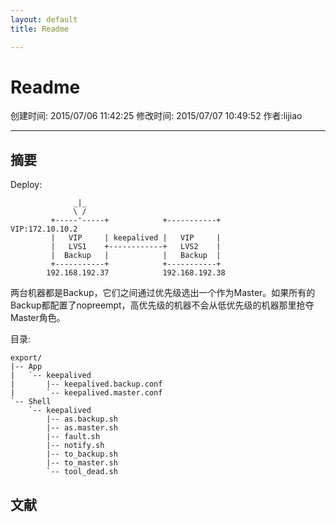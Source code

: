 ```yaml
---
layout: default
title: Readme

---
```


# Readme
创建时间: 2015/07/06 11:42:25  修改时间: 2015/07/07 10:49:52 作者:lijiao

----

## 摘要

Deploy:

	              _|_
	              \ /
	         +-----'-----+            +-----------+         VIP:172.10.10.2
	         |   VIP     | keepalived |   VIP     |
	         |   LVS1    +------------+   LVS2    |
	         |  Backup   |            |   Backup  |
	         +-----------+            +-----------+   
	        192.168.192.37            192.168.192.38

两台机器都是Backup，它们之间通过优先级选出一个作为Master。如果所有的Backup都配置了nopreempt，高优先级的机器不会从低优先级的机器那里抢夺Master角色。

目录:

	export/
	|-- App
	|   `-- keepalived
	|       |-- keepalived.backup.conf
	|       `-- keepalived.master.conf
	`-- Shell
		`-- keepalived
			|-- as.backup.sh
			|-- as.master.sh
			|-- fault.sh
			|-- notify.sh
			|-- to_backup.sh
			|-- to_master.sh
			`-- tool_dead.sh

## 文献
